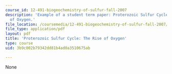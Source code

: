 ```yaml
---
course_id: 12-491-biogeochemistry-of-sulfur-fall-2007
description: 'Example of a student term paper: Proterozoic Sulfur Cycle: The Rise
  of Oxygen.'
file_location: /coursemedia/12-491-biogeochemistry-of-sulfur-fall-2007/3b9c002b79342dd81b4ad0a3510675ab_kelly.pdf
file_type: application/pdf
layout: pdf
title: 'Proterozoic Sulfur Cycle: The Rise of Oxygen'
type: course
uid: 3b9c002b79342dd81b4ad0a3510675ab

---
```

None